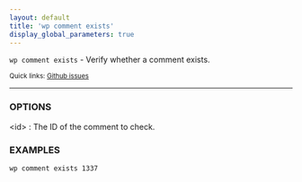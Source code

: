 ```yaml
---
layout: default
title: 'wp comment exists'
display_global_parameters: true
---
```


`wp comment exists` - Verify whether a comment exists.

<small>Quick links: <a href="https://github.com/wp-cli/wp-cli/issues?q=is%3Aopen+label%3Acommand%3Aexists+sort%3Aupdated-desc">Github issues</a></small>

<hr />

### OPTIONS

&lt;id&gt;
: The ID of the comment to check.

### EXAMPLES

    wp comment exists 1337



